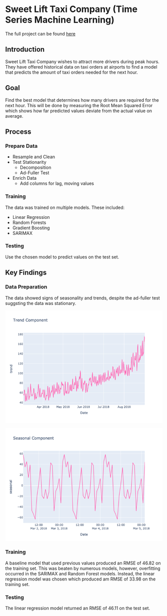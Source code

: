 # Sweet Lift Taxi Company (Time Series Machine Learning)

The full project can be found [here](taxi-time.ipynb)

## Introduction

Sweet Lift Taxi Company wishes to attract more drivers during peak hours. They have offered historical data on taxi orders at airports to find a model that predicts the amount of taxi orders needed for the next hour.

## Goal

Find the best model that determines how many drivers are required for the next hour. This will be done by measuring the Root Mean Squared Error which shows how far predicted values deviate from the actual value on average.

## Process

### Prepare Data

- Resample and Clean
- Test Stationarity
    - Decomposition
    - Ad-Fuller Test
- Enrich Data
    - Add columns for lag, moving values

### Training
The data was trained on multiple models. These included:

- Linear Regression
- Random Forests
- Gradient Boosting
- SARIMAX

### Testing

Use the chosen model to predict values on the test set.

## Key Findings

### Data Preparation

The data showed signs of seasonality and trends, despite the ad-fuller test suggsting the data was stationary.

![trend](pics/trend_component.png)

![seasonality](pics/seasonality_component.png)

### Training

A baseline model that used previous values produced an RMSE of 46.82 on the training set. This was beaten by numerous models, however, overfitting occurred in the SARIMAX and Random Forest models. Instead, the linear regression model was chosen which produced am RMSE of 33.98 on the training set.

### Testing

The linear regression model returned an RMSE of 46.11 on the test set.